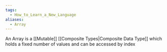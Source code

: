 ```yaml
---
tags:
  - How_to_Learn_a_New_Language
aliases:
  - Array
---
```

An Array is a [[Mutable]] [[Composite Types|Composite Data Type]] which holds a fixed number of values and can be accessed by index